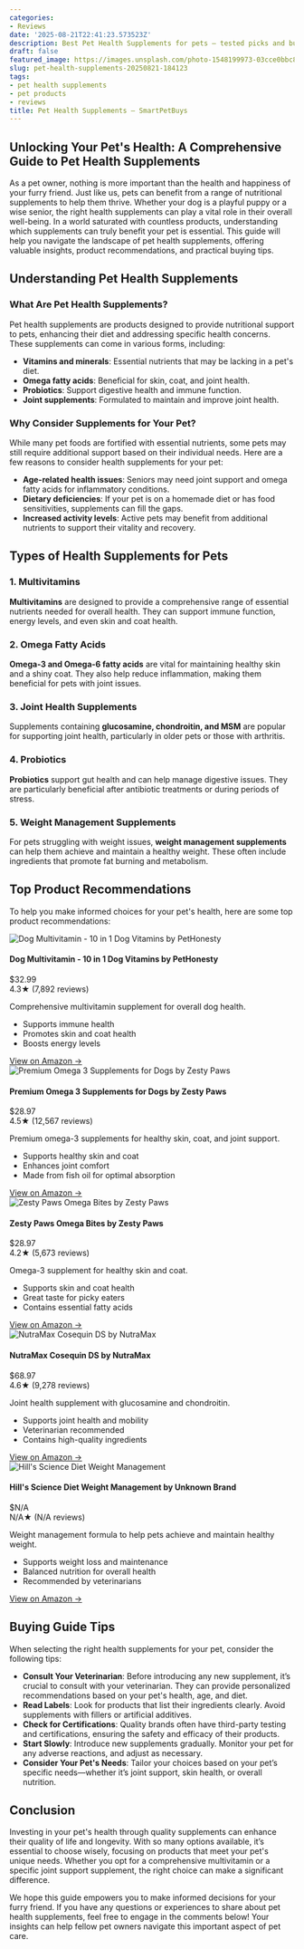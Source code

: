 ```yaml
---
categories:
- Reviews
date: '2025-08-21T22:41:23.573523Z'
description: Best Pet Health Supplements for pets — tested picks and buying guide.
draft: false
featured_image: https://images.unsplash.com/photo-1548199973-03cce0bbc87b?w=1200&h=600&fit=crop&q=80&auto=format
slug: pet-health-supplements-20250821-184123
tags:
- pet health supplements
- pet products
- reviews
title: Pet Health Supplements — SmartPetBuys
---
```


## Unlocking Your Pet's Health: A Comprehensive Guide to Pet Health Supplements

As a pet owner, nothing is more important than the health and happiness of your furry friend. Just like us, pets can benefit from a range of nutritional supplements to help them thrive. Whether your dog is a playful puppy or a wise senior, the right health supplements can play a vital role in their overall well-being. In a world saturated with countless products, understanding which supplements can truly benefit your pet is essential. This guide will help you navigate the landscape of pet health supplements, offering valuable insights, product recommendations, and practical buying tips.

## Understanding Pet Health Supplements

### What Are Pet Health Supplements?

Pet health supplements are products designed to provide nutritional support to pets, enhancing their diet and addressing specific health concerns. These supplements can come in various forms, including:

- **Vitamins and minerals**: Essential nutrients that may be lacking in a pet's diet.
- **Omega fatty acids**: Beneficial for skin, coat, and joint health.
- **Probiotics**: Support digestive health and immune function.
- **Joint supplements**: Formulated to maintain and improve joint health.

### Why Consider Supplements for Your Pet?

While many pet foods are fortified with essential nutrients, some pets may still require additional support based on their individual needs. Here are a few reasons to consider health supplements for your pet:

- **Age-related health issues**: Seniors may need joint support and omega fatty acids for inflammatory conditions.
- **Dietary deficiencies**: If your pet is on a homemade diet or has food sensitivities, supplements can fill the gaps.
- **Increased activity levels**: Active pets may benefit from additional nutrients to support their vitality and recovery.

## Types of Health Supplements for Pets

### 1. Multivitamins

**Multivitamins** are designed to provide a comprehensive range of essential nutrients needed for overall health. They can support immune function, energy levels, and even skin and coat health.

### 2. Omega Fatty Acids

**Omega-3 and Omega-6 fatty acids** are vital for maintaining healthy skin and a shiny coat. They also help reduce inflammation, making them beneficial for pets with joint issues.

### 3. Joint Health Supplements

Supplements containing **glucosamine, chondroitin, and MSM** are popular for supporting joint health, particularly in older pets or those with arthritis.

### 4. Probiotics

**Probiotics** support gut health and can help manage digestive issues. They are particularly beneficial after antibiotic treatments or during periods of stress.

### 5. Weight Management Supplements

For pets struggling with weight issues, **weight management supplements** can help them achieve and maintain a healthy weight. These often include ingredients that promote fat burning and metabolism.

## Top Product Recommendations

To help you make informed choices for your pet's health, here are some top product recommendations:

<div class="product-card">
  <div class="product-card-image">
    <img src="https://m.media-amazon.com/images/I/61GeJYB8EwL._AC_SL1000_.jpg" alt="Dog Multivitamin - 10 in 1 Dog Vitamins by PetHonesty" loading="lazy">
  </div>
  <div class="product-card-content">
    <div class="product-card-header">
      <h4>Dog Multivitamin - 10 in 1 Dog Vitamins by PetHonesty</h4>
      <div class="product-card-meta">
        <span class="product-price">$32.99</span>
        <div class="product-rating">
          <span class="stars">4.3★</span>
          <span>(7,892 reviews)</span>
        </div>
      </div>
    </div>
    <p class="product-description">Comprehensive multivitamin supplement for overall dog health.</p>
    <div class="product-features">
      <ul>
        <li>Supports immune health</li>
        <li>Promotes skin and coat health</li>
        <li>Boosts energy levels</li>
      </ul>
    </div>
    <div class="product-cta">
      <a href="https://amzn.to/4lom8Rq" target="_blank" rel="noopener">View on Amazon →</a>
    </div>
  </div>
</div>

<div class="product-card">
  <div class="product-card-image">
    <img src="https://m.media-amazon.com/images/I/51bFXcHAjIL._AC_SL1000_.jpg" alt="Premium Omega 3 Supplements for Dogs by Zesty Paws" loading="lazy">
  </div>
  <div class="product-card-content">
    <div class="product-card-header">
      <h4>Premium Omega 3 Supplements for Dogs by Zesty Paws</h4>
      <div class="product-card-meta">
        <span class="product-price">$28.97</span>
        <div class="product-rating">
          <span class="stars">4.5★</span>
          <span>(12,567 reviews)</span>
        </div>
      </div>
    </div>
    <p class="product-description">Premium omega-3 supplements for healthy skin, coat, and joint support.</p>
    <div class="product-features">
      <ul>
        <li>Supports healthy skin and coat</li>
        <li>Enhances joint comfort</li>
        <li>Made from fish oil for optimal absorption</li>
      </ul>
    </div>
    <div class="product-cta">
      <a href="https://amzn.to/4oNnTdU" target="_blank" rel="noopener">View on Amazon →</a>
    </div>
  </div>
</div>

<div class="product-card">
  <div class="product-card-image">
    <img src="https://m.media-amazon.com/images/I/61+Q817UrzL._AC_SL1080_.jpg" alt="Zesty Paws Omega Bites by Zesty Paws" loading="lazy">
  </div>
  <div class="product-card-content">
    <div class="product-card-header">
      <h4>Zesty Paws Omega Bites by Zesty Paws</h4>
      <div class="product-card-meta">
        <span class="product-price">$28.97</span>
        <div class="product-rating">
          <span class="stars">4.2★</span>
          <span>(5,673 reviews)</span>
        </div>
      </div>
    </div>
    <p class="product-description">Omega-3 supplement for healthy skin and coat.</p>
    <div class="product-features">
      <ul>
        <li>Supports skin and coat health</li>
        <li>Great taste for picky eaters</li>
        <li>Contains essential fatty acids</li>
      </ul>
    </div>
    <div class="product-cta">
      <a href="https://amzn.to/3Hshxj8" target="_blank" rel="noopener">View on Amazon →</a>
    </div>
  </div>
</div>

<div class="product-card">
  <div class="product-card-image">
    <img src="https://m.media-amazon.com/images/I/711jhDj7dmL._AC_SL1500_.jpg" alt="NutraMax Cosequin DS by NutraMax" loading="lazy">
  </div>
  <div class="product-card-content">
    <div class="product-card-header">
      <h4>NutraMax Cosequin DS by NutraMax</h4>
      <div class="product-card-meta">
        <span class="product-price">$68.97</span>
        <div class="product-rating">
          <span class="stars">4.6★</span>
          <span>(9,278 reviews)</span>
        </div>
      </div>
    </div>
    <p class="product-description">Joint health supplement with glucosamine and chondroitin.</p>
    <div class="product-features">
      <ul>
        <li>Supports joint health and mobility</li>
        <li>Veterinarian recommended</li>
        <li>Contains high-quality ingredients</li>
      </ul>
    </div>
    <div class="product-cta">
      <a href="https://amzn.to/47plMXe" target="_blank" rel="noopener">View on Amazon →</a>
    </div>
  </div>
</div>

<div class="product-card">
  <div class="product-card-image">
    <img src="https://m.media-amazon.com/images/I/815oJ6g6u0L._AC_SL1500_.jpg" alt="Hill's Science Diet Weight Management" loading="lazy">
  </div>
  <div class="product-card-content">
    <div class="product-card-header">
      <h4>Hill's Science Diet Weight Management by Unknown Brand</h4>
      <div class="product-card-meta">
        <span class="product-price">$N/A</span>
        <div class="product-rating">
          <span class="stars">N/A★</span>
          <span>(N/A reviews)</span>
        </div>
      </div>
    </div>
    <p class="product-description">Weight management formula to help pets achieve and maintain healthy weight.</p>
    <div class="product-features">
      <ul>
        <li>Supports weight loss and maintenance</li>
        <li>Balanced nutrition for overall health</li>
        <li>Recommended by veterinarians</li>
      </ul>
    </div>
    <div class="product-cta">
      <a href="https://amzn.to/45vMLOp" target="_blank" rel="noopener">View on Amazon →</a>
    </div>
  </div>
</div>

## Buying Guide Tips

When selecting the right health supplements for your pet, consider the following tips:

- **Consult Your Veterinarian**: Before introducing any new supplement, it’s crucial to consult with your veterinarian. They can provide personalized recommendations based on your pet's health, age, and diet.
- **Read Labels**: Look for products that list their ingredients clearly. Avoid supplements with fillers or artificial additives.
- **Check for Certifications**: Quality brands often have third-party testing and certifications, ensuring the safety and efficacy of their products.
- **Start Slowly**: Introduce new supplements gradually. Monitor your pet for any adverse reactions, and adjust as necessary.
- **Consider Your Pet's Needs**: Tailor your choices based on your pet’s specific needs—whether it’s joint support, skin health, or overall nutrition.

## Conclusion

Investing in your pet's health through quality supplements can enhance their quality of life and longevity. With so many options available, it’s essential to choose wisely, focusing on products that meet your pet's unique needs. Whether you opt for a comprehensive multivitamin or a specific joint support supplement, the right choice can make a significant difference.

We hope this guide empowers you to make informed decisions for your furry friend. If you have any questions or experiences to share about pet health supplements, feel free to engage in the comments below! Your insights can help fellow pet owners navigate this important aspect of pet care.